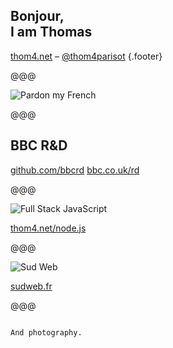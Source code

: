 <!-- .slide: data-background="../../img/thomas-parisot-landscape.jpg" data-state="background-dark" -->

## Bonjour,<br> I am **Thomas**

[thom4.net](https://thom4.net) – [@thom4parisot](https://twitter.com/thom4parisot) {.footer}

@@@

![Pardon my French](../../images/pardon-my-french.jpg)

@@@

## <span class="bbc">BBC R&amp;D</span>

[github.com/bbcrd](https://github.com/bbcrd)
[bbc.co.uk/rd](http://bbc.co.uk/rd)

@@@

![Full Stack JavaScript](../../images/javascript.png)

[thom4.net/node.js](https://thom4.net/node.js)

@@@

![Sud Web](../../images/sudweb.png)

[sudweb.fr](http://sudweb.fr)

@@@

<!-- .slide: data-background="../../images/photography.jpg" -->

~~~~

And photography.
